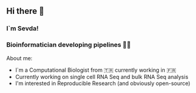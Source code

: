 ## Hi there 👋 
### I`m Sevda!
### Bioinformatician developing pipelines 🧑‍💻


About me:

- I`m a Computational Biologist from 🇹🇷 currently working in 🇫🇷
- Currently working on single cell RNA Seq and bulk RNA Seq analysis 
- I'm interested in Reproducible Research (and obviously open-source)



